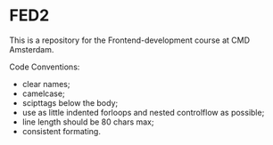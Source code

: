FED2
====

This is a repository for the Frontend-development course at CMD Amsterdam.

Code Conventions:
* clear names;
* camelcase;
* scipttags below the body;
* use as little indented forloops and nested controlflow as possible;
* line length should be 80 chars max;
* consistent formating.
